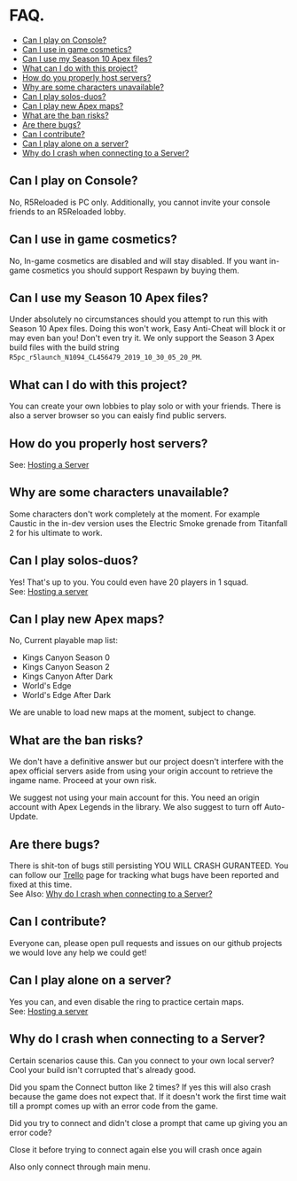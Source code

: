 # **FAQ.**

- [Can I play on Console?](#can-i-play-on-console)
- [Can I use in game cosmetics?](#can-i-use-in-game-cosmetics)
- [Can I use my Season 10 Apex files?](#can-i-use-my-season-10-apex-files)
- [What can I do with this project?](#what-can-i-do-with-this-project)
- [How do you properly host servers?](#how-do-you-properly-host-servers)
- [Why are some characters unavailable?](#why-are-some-characters-unavailable)
- [Can I play solos-duos?](#can-i-play-solos-duos)
- [Can I play new Apex maps?](#can-i-play-new-apex-maps)
- [What are the ban risks?](#what-are-the-ban-risks)
- [Are there bugs?](#are-there-bugs)
- [Can I contribute?](#can-i-contribute)
- [Can I play alone on a server?](#can-i-play-alone-on-a-server)
- [Why do I crash when connecting to a Server?](#why-do-i-crash-when-connecting-to-a-server)

## Can I play on Console?
No, R5Reloaded is PC only. Additionally, you cannot invite your console friends to an R5Reloaded lobby.

## Can I use in game cosmetics?
No, In-game cosmetics are disabled and will stay disabled. If you want in-game cosmetics you should support Respawn by buying them.

## Can I use my Season 10 Apex files?
Under absolutely no circumstances should you attempt to run this with Season 10 Apex files. Doing this won't work, Easy Anti-Cheat will block it or may even ban you! Don't even try it. We only support the Season 3 Apex build files with the build string `R5pc_r5launch_N1094_CL456479_2019_10_30_05_20_PM`.

## What can I do with this project?
You can create your own lobbies to play solo or with your friends. There is also a server browser so you can eaisly find public servers.

## How do you properly host servers?
See: [Hosting a Server](servers/hosting)

## Why are some characters unavailable?
Some characters don't work completely at the moment. For example Caustic in the in-dev version uses the Electric Smoke grenade from Titanfall 2 for his ultimate to work.

## Can I play solos-duos?
Yes! That's up to you. You could even have 20 players in 1 squad.
<br/>See: [Hosting a server](servers/hosting)

## Can I play new Apex maps?
No, Current playable map list:
- Kings Canyon Season 0
- Kings Canyon Season 2
- Kings Canyon After Dark
- World's Edge
- World's Edge After Dark

We are unable to load new maps at the moment, subject to change.

## What are the ban risks?
We don't have a definitive answer but our project doesn't interfere with the apex official servers aside from using your origin account to retrieve the ingame name. Proceed at your own risk.

We suggest not using your main account for this. You need an origin account with Apex Legends in the library. We also suggest to turn off Auto-Update.

## Are there bugs?
There is shit-ton of bugs still persisting YOU WILL CRASH GURANTEED. You can follow our [Trello](https://trello.com/b/ymr4R3j9/apexmod-s3n1094) page for tracking what bugs have been reported and fixed at this time.
<br/>See Also: [Why do I crash when connecting to a Server?](#why-do-i-crash-when-connecting-to-a-server)

## Can I contribute?
Everyone can, please open pull requests and issues on our github projects we would love any help we could get!

## Can I play alone on a server?
Yes you can, and even disable the ring to practice certain maps.
<br/>See: [Hosting a server](servers/hosting)

## Why do I crash when connecting to a Server?
Certain scenarios cause this.
Can you connect to your own local server?
Cool your build isn't corrupted that's already good.

Did you spam the Connect button like 2 times?
If yes this will also crash because the game does not expect that. If it doesn't work the first time wait till a prompt comes up with an error code from the game.

Did you try to connect and didn't close a prompt that came up giving you an error code?

Close it before trying to connect again else you will crash once again

Also only connect through main menu.